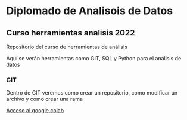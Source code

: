 # Diplomado de Analisois de Datos

## Curso herramientas analisis 2022

Repositorio del curso de herramientas de análisis

Aquí se verán herramientas como GIT, SQL y Python para el análisis de datos

### GIT

Dentro de GIT veremos como crear un repositorio, como modificar un archivo y como crear una rama


[Acceso al google.colab](https://colab.research.google.com/drive/1LuDBVaaBwLKB-wpJewV4s8OWb2vsMMGU?usp=sharing)